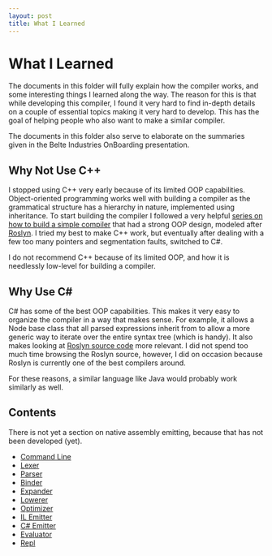 ```yaml
---
layout: post
title: What I Learned
---
```


# What I Learned

The documents in this folder will fully explain how the compiler works, and some interesting things I learned along the
way. The reason for this is that while developing this compiler, I found it very hard to find in-depth details on a
couple of essential topics making it very hard to develop. This has the goal of helping people who also want to make a
similar compiler.

The documents in this folder also serve to elaborate on the summaries given in the Belte Industries OnBoarding
presentation.

## Why Not Use C++

I stopped using C++ very early because of its limited OOP capabilities. Object-oriented programming works well with
building a compiler as the grammatical structure has a hierarchy in nature, implemented using inheritance. To start
building the compiler I followed a very helpful [series on how to build a simple
compiler](https://www.youtube.com/watch?v=wgHIkdUQbp0&list=PLRAdsfhKI4OWNOSfS7EUu5GRAVmze1t2y) that had a strong OOP
design, modeled after [Roslyn](https://github.com/dotnet/roslyn). I tried my best to make C++ work, but eventually after
dealing with a few too many pointers and segmentation faults, switched to C#.

I do not recommend C++ because of its limited OOP, and how it is needlessly low-level for building a compiler.

## Why Use C\#

C# has some of the best OOP capabilities. This makes it very easy to organize the compiler in a way that makes
sense. For example, it allows a Node base class that all parsed expressions inherit from to allow a more generic
way to iterate over the entire syntax tree (which is handy). It also makes looking at
[Roslyn source code](https://sourceroslyn.io/) more relevant. I did not spend too much time browsing the Roslyn source,
however, I did on occasion because Roslyn is currently one of the best compilers around.

For these reasons, a similar language like Java would probably work similarly as well.

## Contents

There is not yet a section on native assembly emitting, because that has not been developed (yet).

- [Command Line](CommandLine.md)
- [Lexer](Lexer.md)
- [Parser](Parser.md)
- [Binder](Binder.md)
- [Expander](Expander.md)
- [Lowerer](Lowerer.md)
- [Optimizer](Optimizer.md)
- [IL Emitter](ILEmitter.md)
- [C# Emitter](CSharpEmitter.md)
- [Evaluator](Evaluator.md)
- [Repl](Repl.md)
